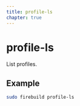 ```yaml
---
title: profile-ls
chapter: true
---
```


# profile-ls

List profiles.

## Example

```sh
sudo firebuild profile-ls
```
